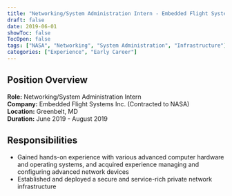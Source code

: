 ```yaml
---
title: "Networking/System Administration Intern - Embedded Flight Systems Inc."
draft: false
date: 2019-06-01
showToc: false
TocOpen: false
tags: ["NASA", "Networking", "System Administration", "Infrastructure"]
categories: ["Experience", "Early Career"]
---
```


## Position Overview

**Role:** Networking/System Administration Intern  
**Company:** Embedded Flight Systems Inc. (Contracted to NASA)  
**Location:** Greenbelt, MD  
**Duration:** June 2019 - August 2019  

## Responsibilities

- Gained hands-on experience with various advanced computer hardware and operating systems, and acquired experience managing and configuring advanced network devices
- Established and deployed a secure and service-rich private network infrastructure
